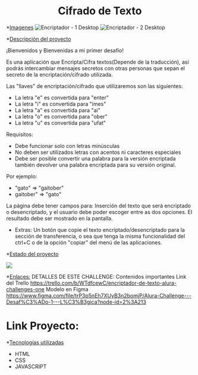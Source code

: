 <h1 align="center"> Cifrado de Texto </h1>

*[Imagenes](#Título-e-imagen-de-portada)
![Encriptador - 1 Desktop](https://user-images.githubusercontent.com/83296577/195405245-8a08387c-33db-4cbd-ad13-ea39d43be7a8.jpg)
![Encriptador - 2 Desktop](https://user-images.githubusercontent.com/83296577/195405276-99f4ffda-6061-4d6d-a27f-29ca1cb17e3c.jpg)


*[Descripción del proyecto](#descripción-del-proyecto)
  <p align="left">
  
  ¡Bienvenidos y Bienvenidas a mi primer desafío!

Es una aplicación que Encripta/Cifra textos(Depende de la traducción), así podrás intercambiar mensajes secretos con otras personas que sepan el secreto de la encriptación/cifrado utilizada.

Las "llaves" de encriptación/cifrado que utilizaremos son las siguientes:

  
* La letra "e" es convertida para "enter"
* La letra "i" es convertida para "imes"
* La letra "a" es convertida para "ai"
* La letra "o" es convertida para "ober"
* La letra "u" es convertida para "ufat"
 
Requisitos:
- Debe funcionar solo con letras minúsculas
- No deben ser utilizados letras con acentos ni caracteres especiales
- Debe ser posible convertir una palabra para la versión encriptada también devolver una palabra encriptada para su versión original.

 Por ejemplo:
* "gato" => "gaitober"
* gaitober" => "gato"

La página debe tener campos para:
Inserción del texto que será encriptado o desencriptado, y el usuario debe poder escoger entre as dos opciones.
El resultado debe ser mostrado en la pantalla.

- Extras:
Un botón que copie el texto encriptado/desencriptado para la sección de transferencia, o sea que tenga la misma funcionalidad del ctrl+C o de la opción "copiar" del menú de las aplicaciones.

   </p>



*[Estado del proyecto](#Estado-del-proyecto)  
    <p align="left">
   <img src="https://img.shields.io/badge/STATUS-EN%20DESAROLLO-green">
   </p>

*[Enlaces:](#acceso-proyecto)
DETALLES DE ESTE CHALLENGE:
Contenidos importantes
Link del Trello 
https://trello.com/b/WTdfcewC/encriptador-de-texto-alura-challenges-one
Modelo en Figma 
https://www.figma.com/file/trP3p5nEh7XUyB3n2bomjP/Alura-Challenge---Desaf%C3%ADo-1---L%C3%B3gica?node-id=2%3A213
<h1>Link Proyecto:</h1>

*[Tecnologías utilizadas](#tecnologías-utilizadas)
* HTML
* CSS
* JAVASCRIPT
